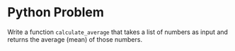 # Python Problem

Write a function `calculate_average` that takes a list of numbers as input and returns the average (mean) of those numbers.

